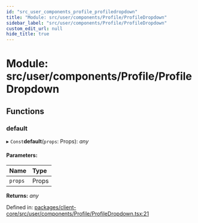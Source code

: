 ```yaml
---
id: "src_user_components_profile_profiledropdown"
title: "Module: src/user/components/Profile/ProfileDropdown"
sidebar_label: "src/user/components/Profile/ProfileDropdown"
custom_edit_url: null
hide_title: true
---
```


# Module: src/user/components/Profile/ProfileDropdown

## Functions

### default

▸ `Const`**default**(`props`: Props): *any*

#### Parameters:

Name | Type |
:------ | :------ |
`props` | Props |

**Returns:** *any*

Defined in: [packages/client-core/src/user/components/Profile/ProfileDropdown.tsx:21](https://github.com/xr3ngine/xr3ngine/blob/77d12cea0/packages/client-core/src/user/components/Profile/ProfileDropdown.tsx#L21)
